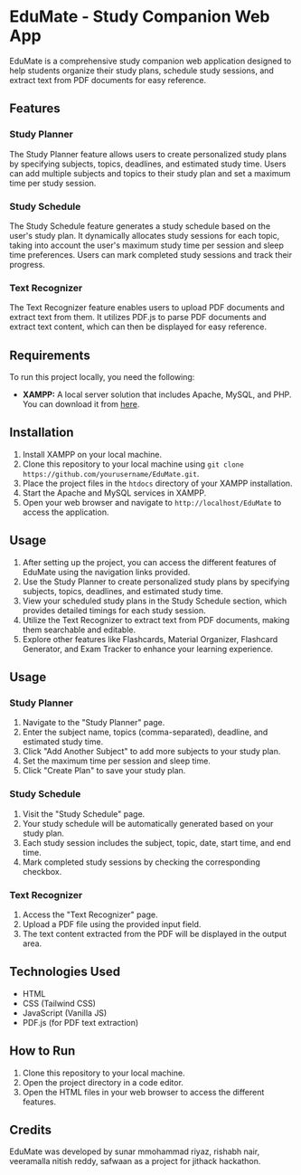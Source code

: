 # EduMate - Study Companion Web App

EduMate is a comprehensive study companion web application designed to help students organize their study plans, schedule study sessions, and extract text from PDF documents for easy reference.

## Features

### Study Planner
The Study Planner feature allows users to create personalized study plans by specifying subjects, topics, deadlines, and estimated study time. Users can add multiple subjects and topics to their study plan and set a maximum time per study session.

### Study Schedule
The Study Schedule feature generates a study schedule based on the user's study plan. It dynamically allocates study sessions for each topic, taking into account the user's maximum study time per session and sleep time preferences. Users can mark completed study sessions and track their progress.

### Text Recognizer
The Text Recognizer feature enables users to upload PDF documents and extract text from them. It utilizes PDF.js to parse PDF documents and extract text content, which can then be displayed for easy reference.

## Requirements

To run this project locally, you need the following:

- **XAMPP:** A local server solution that includes Apache, MySQL, and PHP. You can download it from [here](https://www.apachefriends.org/index.html).

## Installation

1. Install XAMPP on your local machine.
2. Clone this repository to your local machine using `git clone https://github.com/yourusername/EduMate.git`.
3. Place the project files in the `htdocs` directory of your XAMPP installation.
4. Start the Apache and MySQL services in XAMPP.
5. Open your web browser and navigate to `http://localhost/EduMate` to access the application.

## Usage

1. After setting up the project, you can access the different features of EduMate using the navigation links provided.
2. Use the Study Planner to create personalized study plans by specifying subjects, topics, deadlines, and estimated study time.
3. View your scheduled study plans in the Study Schedule section, which provides detailed timings for each study session.
4. Utilize the Text Recognizer to extract text from PDF documents, making them searchable and editable.
5. Explore other features like Flashcards, Material Organizer, Flashcard Generator, and Exam Tracker to enhance your learning experience.

## Usage

### Study Planner
1. Navigate to the "Study Planner" page.
2. Enter the subject name, topics (comma-separated), deadline, and estimated study time.
3. Click "Add Another Subject" to add more subjects to your study plan.
4. Set the maximum time per session and sleep time.
5. Click "Create Plan" to save your study plan.

### Study Schedule
1. Visit the "Study Schedule" page.
2. Your study schedule will be automatically generated based on your study plan.
3. Each study session includes the subject, topic, date, start time, and end time.
4. Mark completed study sessions by checking the corresponding checkbox.

### Text Recognizer
1. Access the "Text Recognizer" page.
2. Upload a PDF file using the provided input field.
3. The text content extracted from the PDF will be displayed in the output area.

## Technologies Used

- HTML
- CSS (Tailwind CSS)
- JavaScript (Vanilla JS)
- PDF.js (for PDF text extraction)

## How to Run

1. Clone this repository to your local machine.
2. Open the project directory in a code editor.
3. Open the HTML files in your web browser to access the different features.

## Credits

EduMate was developed by sunar mmohammad riyaz, rishabh nair, veeramalla nitish reddy, safwaan as a project for jithack hackathon. 
